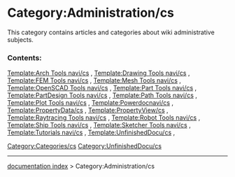 # Category:Administration/cs
This category contains articles and categories about wiki administrative subjects.

### Contents:

[Template:Arch Tools navi/cs](Template:Arch_Tools_navi/cs.md) , [Template:Drawing Tools navi/cs](Template:Drawing_Tools_navi/cs.md) , [Template:FEM Tools navi/cs](Template:FEM_Tools_navi/cs.md) , [Template:Mesh Tools navi/cs](Template:Mesh_Tools_navi/cs.md) , [Template:OpenSCAD Tools navi/cs](Template:OpenSCAD_Tools_navi/cs.md) , [Template:Part Tools navi/cs](Template:Part_Tools_navi/cs.md) , [Template:PartDesign Tools navi/cs](Template:PartDesign_Tools_navi/cs.md) , [Template:Path Tools navi/cs](Template:Path_Tools_navi/cs.md) , [Template:Plot Tools navi/cs](Template:Plot_Tools_navi/cs.md) , [Template:Powerdocnavi/cs](Template:Powerdocnavi/cs.md) , [Template:PropertyData/cs](Template:PropertyData/cs.md) , [Template:PropertyView/cs](Template:PropertyView/cs.md) , [Template:Raytracing Tools navi/cs](Template:Raytracing_Tools_navi/cs.md) , [Template:Robot Tools navi/cs](Template:Robot_Tools_navi/cs.md) , [Template:Ship Tools navi/cs](Template:Ship_Tools_navi/cs.md) , [Template:Sketcher Tools navi/cs](Template:Sketcher_Tools_navi/cs.md) , [Template:Tutorials navi/cs](Template:Tutorials_navi/cs.md) , [Template:UnfinishedDocu/cs](Template:UnfinishedDocu/cs.md) ,

[Category:Categories/cs](Category:Categories/cs.md) [Category:UnfinishedDocu/cs](Category:UnfinishedDocu/cs.md)

---
[documentation index](../README.md) > Category:Administration/cs
